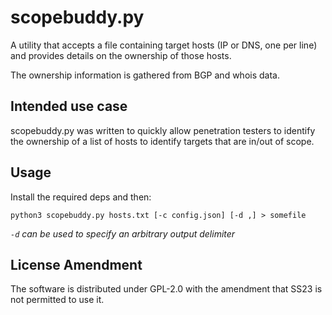 # scopebuddy.py
A utility that accepts a file containing target hosts (IP or DNS, one per line) and provides details on the ownership of those hosts.

The ownership information is gathered from BGP and whois data.

## Intended use case
scopebuddy.py was written to quickly allow penetration testers to identify the ownership of a list of hosts to identify targets that are in/out of scope.

## Usage
Install the required deps and then:

`python3 scopebuddy.py hosts.txt [-c config.json] [-d ,] > somefile`

*`-d` can be used to specify an arbitrary output delimiter*

## License Amendment
The software is distributed under GPL-2.0 with the amendment that SS23 is not permitted to use it.